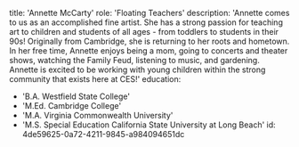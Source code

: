 title: 'Annette McCarty'
role: 'Floating Teachers'
description: 'Annette comes to us as an accomplished fine artist. She has a strong passion for teaching art to children and students of all ages - from toddlers to students in their 90s! Originally from Cambridge, she is returning to her roots and hometown. In her free time, Annette enjoys being a mom, going to concerts and theater shows, watching the Family Feud, listening to music, and gardening. Annette is excited to be working with young children within the strong community that exists here at CES!'
education:
  - 'B.A. Westfield State College'
  - 'M.Ed. Cambridge College'
  - 'M.A. Virginia Commonwealth University'
  - 'M.S. Special Education California State University at Long Beach'
id: 4de59625-0a72-4211-9845-a984094651dc
